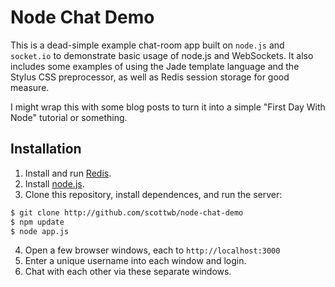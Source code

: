 # Node Chat Demo

This is a dead-simple example chat-room app built on `node.js` and `socket.io` to demonstrate basic usage of node.js and WebSockets. It also includes some examples of using the Jade template language and the Stylus CSS preprocessor, as well as Redis session storage for good measure.

I might wrap this with some blog posts to turn it into a simple "First Day With Node" tutorial or something.

## Installation

1. Install and run [Redis](http://redis.io/).
2. Install [node.js](http://nodejs.org/).
3. Clone this repository, install dependences, and run the server:
``` bash
$ git clone http://github.com/scottwb/node-chat-demo
$ npm update
$ node app.js
```
4. Open a few browser windows, each to `http://localhost:3000`
5. Enter a unique username into each window and login.
6. Chat with each other via these separate windows.
